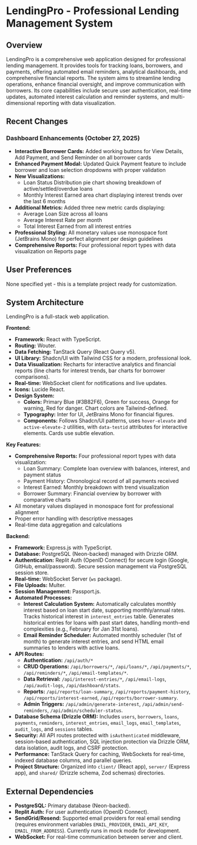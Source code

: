 # LendingPro - Professional Lending Management System

## Overview
LendingPro is a comprehensive web application designed for professional lending management. It provides tools for tracking loans, borrowers, and payments, offering automated email reminders, analytical dashboards, and comprehensive financial reports. The system aims to streamline lending operations, enhance financial oversight, and improve communication with borrowers. Its core capabilities include secure user authentication, real-time updates, automated interest calculation and reminder systems, and multi-dimensional reporting with data visualization.

## Recent Changes

### Dashboard Enhancements (October 27, 2025)
- **Interactive Borrower Cards:** Added working buttons for View Details, Add Payment, and Send Reminder on all borrower cards
- **Enhanced Payment Modal:** Updated Quick Payment feature to include borrower and loan selection dropdowns with proper validation
- **New Visualizations:** 
  - Loan Status Distribution pie chart showing breakdown of active/settled/overdue loans
  - Monthly Interest Earned area chart displaying interest trends over the last 6 months
- **Additional Metrics:** Added three new metric cards displaying:
  - Average Loan Size across all loans
  - Average Interest Rate per month
  - Total Interest Earned from all interest entries
- **Professional Styling:** All monetary values use monospace font (JetBrains Mono) for perfect alignment per design guidelines
- **Comprehensive Reports:** Four professional report types with data visualization on Reports page

## User Preferences
None specified yet - this is a template project ready for customization.

## System Architecture
LendingPro is a full-stack web application.

**Frontend:**
-   **Framework:** React with TypeScript.
-   **Routing:** Wouter.
-   **Data Fetching:** TanStack Query (React Query v5).
-   **UI Library:** Shadcn/UI with Tailwind CSS for a modern, professional look.
-   **Data Visualization:** Recharts for interactive analytics and financial reports (line charts for interest trends, bar charts for borrower comparisons).
-   **Real-time:** WebSocket client for notifications and live updates.
-   **Icons:** Lucide React.
-   **Design System:**
    -   **Colors:** Primary Blue (#3B82F6), Green for success, Orange for warning, Red for danger. Chart colors are Tailwind-defined.
    -   **Typography:** Inter for UI, JetBrains Mono for financial figures.
    -   **Components:** Follows Shadcn/UI patterns, uses `hover-elevate` and `active-elevate-2` utilities, with `data-testid` attributes for interactive elements. Cards use subtle elevation.

**Key Features:**
-   **Comprehensive Reports:** Four professional report types with data visualization:
    -   Loan Summary: Complete loan overview with balances, interest, and payment status
    -   Payment History: Chronological record of all payments received
    -   Interest Earned: Monthly breakdown with trend visualization
    -   Borrower Summary: Financial overview by borrower with comparative charts
-   All monetary values displayed in monospace font for professional alignment
-   Proper error handling with descriptive messages
-   Real-time data aggregation and calculations

**Backend:**
-   **Framework:** Express.js with TypeScript.
-   **Database:** PostgreSQL (Neon-backed) managed with Drizzle ORM.
-   **Authentication:** Replit Auth (OpenID Connect) for secure login (Google, GitHub, email/password). Secure session management via PostgreSQL session store.
-   **Real-time:** WebSocket Server (`ws` package).
-   **File Uploads:** Multer.
-   **Session Management:** Passport.js.
-   **Automated Processes:**
    -   **Interest Calculation System:** Automatically calculates monthly interest based on loan start date, supporting monthly/annual rates. Tracks historical interest in `interest_entries` table. Generates historical entries for loans with past start dates, handling month-end complexities (e.g., February for Jan 31st loans).
    -   **Email Reminder Scheduler:** Automated monthly scheduler (1st of month) to generate interest entries, and send HTML email summaries to lenders with active loans.
-   **API Routes:**
    -   **Authentication:** `/api/auth/*`
    -   **CRUD Operations:** `/api/borrowers/*`, `/api/loans/*`, `/api/payments/*`, `/api/reminders/*`, `/api/email-templates/*`.
    -   **Data Retrieval:** `/api/interest-entries/*`, `/api/email-logs`, `/api/audit-logs`, `/api/dashboard/stats`.
    -   **Reports:** `/api/reports/loan-summary`, `/api/reports/payment-history`, `/api/reports/interest-earned`, `/api/reports/borrower-summary`.
    -   **Admin Triggers:** `/api/admin/generate-interest`, `/api/admin/send-reminders`, `/api/admin/scheduler-status`.
-   **Database Schema (Drizzle ORM):** Includes `users`, `borrowers`, `loans`, `payments`, `reminders`, `interest_entries`, `email_logs`, `email_templates`, `audit_logs`, and `sessions` tables.
-   **Security:** All API routes protected with `isAuthenticated` middleware, session-based authentication, SQL injection protection via Drizzle ORM, data isolation, audit logs, and CSRF protection.
-   **Performance:** TanStack Query for caching, WebSockets for real-time, indexed database columns, and parallel queries.
-   **Project Structure:** Organized into `client/` (React app), `server/` (Express app), and `shared/` (Drizzle schema, Zod schemas) directories.

## External Dependencies
-   **PostgreSQL:** Primary database (Neon-backed).
-   **Replit Auth:** For user authentication (OpenID Connect).
-   **SendGrid/Resend:** Supported email providers for real email sending (requires environment variables `EMAIL_PROVIDER`, `EMAIL_API_KEY`, `EMAIL_FROM_ADDRESS`). Currently runs in mock mode for development.
-   **WebSocket:** For real-time communication between server and client.